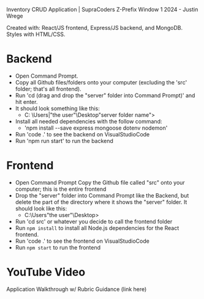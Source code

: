 Inventory CRUD Application | SupraCoders Z-Prefix Window 1 2024 - Justin Wrege

Created with: React/JS frontend, Express/JS backend, and MongoDB. Styles with HTML/CSS.

# Backend
- Open Command Prompt.
- Copy all Github files/folders onto your computer (excluding the 'src' folder; that's all frontend).
- Run 'cd (drag and drop the "server" folder into Command Prompt)' and hit enter.
- It should look something like this:
	- C: \Users|"the user"\Desktop\"server folder name">
- Install all needed dependencies with the follow command:
	- 'npm install --save express mongoose dotenv nodemon' 
- Run 'code .' to see the backend on VisualStudioCode
- Run 'npm run start' to run the backend

# Frontend
- Open Command Prompt
Copy the Github file called "src" onto your computer; this is the entire frontend
- Drop the "server" folder into Command Prompt like the Backend, but delete the part of the directory where it shows the "server" folder. It should look like this:
	- C:\Users\"the user"\Desktop>
- Run 'cd src' or whatever you decide to call the frontend folder
- Run `npm install` to install all Node.js dependencies for the React frontend.
- Run 'code .' to see the frontend on VisualStudioCode
- Run `npm start` to run the frontend 


# YouTube Video
Application Walkthrough w/ Rubric Guidance 
(link here)
